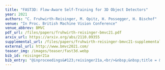 ```yaml
---
title: "FAST3D: Flow-Aware Self-Training for 3D Object Detectors"
year: 2021
authors: "C. Fruhwirth-Reisinger, M. Opitz, H. Possegger, H. Bischof"
venue: "In Proc. British Machine Vision Conference"
venue_abbrev: BMVC
pdf_url: /files/papers/fruhwirth-reisinger-bmvc21.pdf
arxiv_url: https://arxiv.org/abs/2110.09355
supplemental_url: /files/papers/fruhwirth-reisinger-bmvc21-supplemental.pdf
external_url: http://www.bmvc2021.com/
teaser_img: /images/teaser/fast3d.webp
bib_id: reisinger21a
bib_entry: "@inproceedings&#123;reisinger21a,<br/>&nbsp;&nbsp;title = &#123;FAST3D: Flow-Aware Self-Training for 3D Object Detectors&#125;,<br/>&nbsp;&nbsp;author = &#123;Christian Fruhwirth-Reisinger and Michael Opitz and Horst Possegger and Horst Bischof&#125;,<br/>&nbsp;&nbsp;booktitle = &#123;Proc. British Machine Vision Conference (BMVC)&#125;,<br/>&nbsp;&nbsp;year = &#123;2021&#125;<br/>&#125;"
---
```

